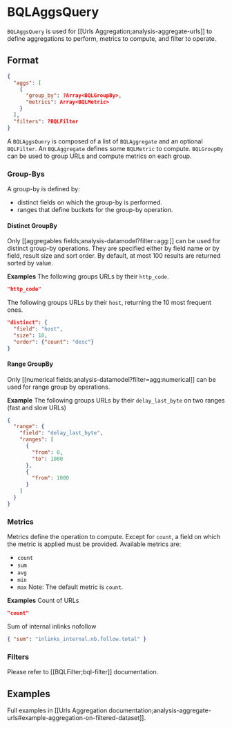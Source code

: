 # BQLAggsQuery

`BQLAggsQuery` is used for [[Urls Aggregation;analysis-aggregate-urls]] to define aggregations to perform, metrics to compute, and filter to operate.

## Format
```JSON
{
  "aggs": [
    {
      "group_by": ?Array<BQLGroupBy>,
      "metrics": Array<BQLMetric>
    }
  ],
  "filters": ?BQLFilter
}
```

A `BQLAggsQuery` is composed of a list of `BQLAggregate` and an optional `BQLFilter`. An `BQLAggregate` defines some `BQLMetric` to compute. `BQLGroupBy` can be used to group URLs and compute metrics on each group.


### Group-Bys
A group-by is defined by:
  - distinct fields on which the group-by is performed.
  - ranges that define buckets for the group-by operation.

#### Distinct GroupBy
Only [[aggregables fields;analysis-datamodel?filter=agg:]] can be used for distinct group-by operations. They are specified either by field name or by field, result size and sort order. By default, at most 100 results are returned sorted by value.

**Examples**
The following groups URLs by their `http_code`.
```JSON
"http_code"
```

The following groups URLs by their `host`, returning the 10 most frequent ones.
```JSON
"distinct": {
  "field": "host",
  "size": 10,
  "order": {"count": "desc"}
}
```

#### Range GroupBy
Only [[numerical fields;analysis-datamodel?filter=agg:numerical]] can be used for range group by operations.

**Example**
The following groups URLs by their `delay_last_byte` on two ranges (fast and slow URLs)
```JSON
{
  "range": {
    "field": "delay_last_byte",
    "ranges": [
      {
        "from": 0,
        "to": 1000
      },
      {
        "from": 1000
      }
    ]
  }
}
```

### Metrics
Metrics define the operation to compute. Except for `count`, a field on which the metric is applied must be provided. Available metrics are:
- `count`
- `sum`
- `avg`
- `min`
- `max`
Note: The default metric is `count`.

**Examples**
Count of URLs
```JSON
"count"
```
Sum of internal inlinks nofollow
```JSON
{ "sum": "inlinks_internal.nb.follow.total" }
```


### Filters

Please refer to [[BQLFilter;bql-filter]] documentation.


## Examples
Full examples in [[Urls Aggregation documentation;analysis-aggregate-urls#example-aggregation-on-filtered-dataset]].
